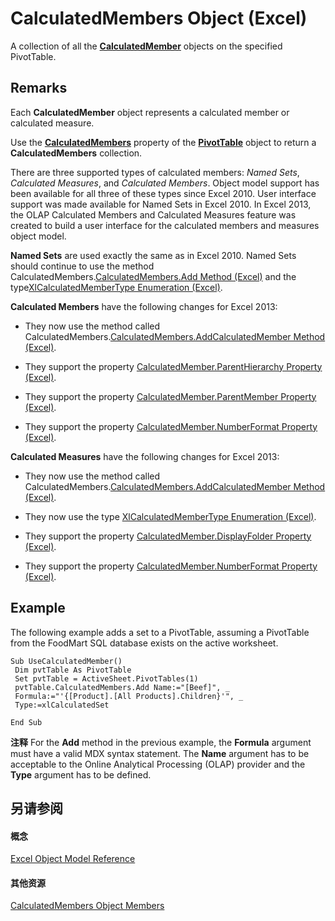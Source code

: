 
# CalculatedMembers Object (Excel)

A collection of all the  **[CalculatedMember](3c664ac6-e2f8-f631-006d-6a16c380641e.md)** objects on the specified PivotTable.


## Remarks

 Each **CalculatedMember** object represents a calculated member or calculated measure.

Use the  **[CalculatedMembers](65e7ffd6-e01d-f8fc-3adb-a1bcb1046fcf.md)** property of the **[PivotTable](a9c1d4a0-78a9-f9a6-6daf-91cb63e45842.md)** object to return a **CalculatedMembers** collection.

There are three supported types of calculated members:  _Named Sets_, _Calculated Measures_, and _Calculated Members_. Object model support has been available for all three of these types since Excel 2010. User interface support was made available for Named Sets in Excel 2010. In Excel 2013, the OLAP Calculated Members and Calculated Measures feature was created to build a user interface for the calculated members and measures object model.

 **Named Sets** are used exactly the same as in Excel 2010. Named Sets should continue to use the method CalculatedMembers.[CalculatedMembers.Add Method (Excel)](8c6591bb-3906-6682-4dc7-89ffc2ae74f3.md) and the type[XlCalculatedMemberType Enumeration (Excel)](b0b2ef28-441f-e979-b26c-0c7e6aec9d87.md).

 **Calculated Members** have the following changes for Excel 2013:


- They now use the method called CalculatedMembers.[CalculatedMembers.AddCalculatedMember Method (Excel)](61e3fdf5-f7e3-9d7f-4449-1f4408251422.md).
    
- They support the property [CalculatedMember.ParentHierarchy Property (Excel)](0e201095-2c2d-98be-0caa-1b57c15c7b01.md).
    
- They support the property [CalculatedMember.ParentMember Property (Excel)](72711256-a4e4-0aa1-64d5-a4342a9ad4a6.md).
    
- They support the property [CalculatedMember.NumberFormat Property (Excel)](26d99f37-07bb-f378-7e6d-330b5a8092c9.md).
    
 **Calculated Measures** have the following changes for Excel 2013:


- They now use the method called CalculatedMembers.[CalculatedMembers.AddCalculatedMember Method (Excel)](61e3fdf5-f7e3-9d7f-4449-1f4408251422.md).
    
- They now use the type [XlCalculatedMemberType Enumeration (Excel)](b0b2ef28-441f-e979-b26c-0c7e6aec9d87.md).
    
- They support the property [CalculatedMember.DisplayFolder Property (Excel)](9ece45d1-4d27-0305-1189-15c414353607.md).
    
- They support the property [CalculatedMember.NumberFormat Property (Excel)](26d99f37-07bb-f378-7e6d-330b5a8092c9.md).
    

## Example

The following example adds a set to a PivotTable, assuming a PivotTable from the FoodMart SQL database exists on the active worksheet.


```
Sub UseCalculatedMember() 
 Dim pvtTable As PivotTable 
 Set pvtTable = ActiveSheet.PivotTables(1)
 pvtTable.CalculatedMembers.Add Name:="[Beef]", _ 
 Formula:="'{[Product].[All Products].Children}'", _ 
 Type:=xlCalculatedSet 
 
End Sub
```


 **注释**  For the  **Add** method in the previous example, the **Formula** argument must have a valid MDX syntax statement. The **Name** argument has to be acceptable to the Online Analytical Processing (OLAP) provider and the **Type** argument has to be defined.


## 另请参阅


#### 概念


[Excel Object Model Reference](11ea8598-8a20-92d5-f98b-0da04263bf2c.md)
#### 其他资源


[CalculatedMembers Object Members](http://msdn.microsoft.com/library/e16137ed-ca60-0ed9-eb7e-b4ab33d1afcb%28Office.15%29.aspx)